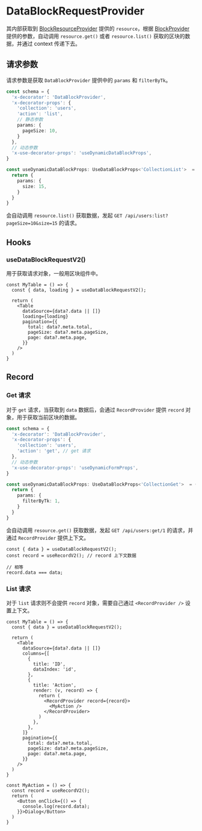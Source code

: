 # DataBlockRequestProvider

其内部获取到 [BlockResourceProvider](/core/data-block/data-block-resource-provider) 提供的 `resource`，根据 [BlockProvider](/core/data-block/data-block-provider) 提供的参数，自动调用 `resource.get()` 或者 `resource.list()` 获取的区块的数据，并通过 context 传递下去。

## 请求参数

请求参数是获取 `DataBlockProvider` 提供中的 `params` 和 `filterByTk`。

```ts | pure
const schema = {
  'x-decorator': 'DataBlockProvider',
  'x-decorator-props': {
    'collection': 'users',
    'action': 'list',
    // 静态参数
    params: {
      pageSize: 10,
    }
  },
  // 动态参数
  'x-use-decorator-props': 'useDynamicDataBlockProps',
}

const useDynamicDataBlockProps: UseDataBlockProps<'CollectionList'>  = () => {
  return {
    params: {
      size: 15,
    }
  }
}
```

会自动调用 `resource.list()` 获取数据，发起 `GET /api/users:list?pageSize=10&size=15` 的请求。

## Hooks

### useDataBlockRequestV2()

用于获取请求对象，一般用区块组件中。

```tsx | pure
const MyTable = () => {
  const { data, loading } = useDataBlockRequestV2();

  return (
    <Table
      dataSource={data?.data || []}
      loading={loading}
      pagination={{
        total: data?.meta.total,
        pageSize: data?.meta.pageSize,
        page: data?.meta.page,
      }}
    />
  )
}
```

## Record

### Get 请求

对于 `get` 请求，当获取到 `data` 数据后，会通过 `RecordProvider` 提供 `record` 对象，用于获取当前区块的数据。

```ts | pure
const schema = {
  'x-decorator': 'DataBlockProvider',
  'x-decorator-props': {
    'collection': 'users',
    'action': 'get', // get 请求
  },
  // 动态参数
  'x-use-decorator-props': 'useDynamicFormProps',
}

const useDynamicDataBlockProps: UseDataBlockProps<'CollectionGet'>  = () => {
  return {
    params: {
      filterByTk: 1,
    }
  }
}
```

会自动调用 `resource.get()` 获取数据，发起 `GET /api/users:get/1` 的请求，并通过 `RecordProvider` 提供上下文。

```tsx | pure
const { data } = useDataBlockRequestV2();
const record = useRecordV2(); // record 上下文数据

// 相等
record.data === data;
```

### List 请求

对于 `list` 请求则不会提供 `record` 对象，需要自己通过 `<RecordProvider />` 设置上下文。

```tsx | pure
const MyTable = () => {
  const { data } = useDataBlockRequestV2();

  return (
    <Table
      dataSource={data?.data || []}
      columns={[
        {
          title: 'ID',
          dataIndex: 'id',
        },
        {
          title: 'Action',
          render: (v, record) => {
            return (
              <RecordProvider record={record}>
                <MyAction />
              </RecordProvider>
            )
          },
        },
      ]}
      pagination={{
        total: data?.meta.total,
        pageSize: data?.meta.pageSize,
        page: data?.meta.page,
      }}
    />
  )
}

const MyAction = () => {
  const record = useRecordV2();
  return (
    <Button onClick={() => {
      console.log(record.data);
    }}>Dialog</Button>
  )
}
```
